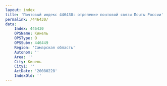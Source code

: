 ```yaml
---
layout: index
title: 'Почтовый индекс 446430: отделение почтовой связи Почты России'
permalink: /446430/
data:
    Index: 446430
    OPSName: Кинель
    OPSType: О
    OPSSubm: 446449
    Region: 'Самарская область'
    Autonom: ''
    Area: ''
    City: Кинель
    City1: ''
    ActDate: '20080228'
    IndexOld: ''
---
```

